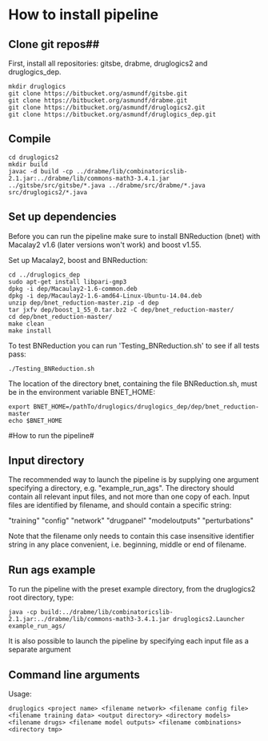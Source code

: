 # How to install pipeline #
## Clone git repos##
First, install all repositories: gitsbe, drabme, druglogics2 and druglogics_dep. 
```
mkdir druglogics
git clone https://bitbucket.org/asmundf/gitsbe.git
git clone https://bitbucket.org/asmundf/drabme.git
git clone https://bitbucket.org/asmundf/druglogics2.git
git clone https://bitbucket.org/asmundf/druglogics_dep.git
```

## Compile ##
```
cd druglogics2
mkdir build
javac -d build -cp ../drabme/lib/combinatoricslib-2.1.jar:../drabme/lib/commons-math3-3.4.1.jar ../gitsbe/src/gitsbe/*.java ../drabme/src/drabme/*.java src/druglogics2/*.java
```

## Set up dependencies ##
Before you can run the pipeline make sure to install BNReduction (bnet) with Macalay2 v1.6 (later versions won't work) and boost v1.55. 

Set up Macalay2, boost and BNReduction:
```
cd ../druglogics_dep
sudo apt-get install libpari-gmp3
dpkg -i dep/Macaulay2-1.6-common.deb
dpkg -i dep/Macaulay2-1.6-amd64-Linux-Ubuntu-14.04.deb
unzip dep/bnet_reduction-master.zip -d dep
tar jxfv dep/boost_1_55_0.tar.bz2 -C dep/bnet_reduction-master/
cd dep/bnet_reduction-master/
make clean
make install
```
To test BNReduction you can run 'Testing_BNReduction.sh' to see if all tests pass:
```
./Testing_BNReduction.sh
```
The location of the directory bnet, containing the file BNReduction.sh, must be in the environment variable BNET_HOME:
```
export BNET_HOME=/pathTo/druglogics/druglogics_dep/dep/bnet_reduction-master
echo $BNET_HOME
```

#How to run the pipeline#
## Input directory ##
The recommended way to launch the pipeline is by supplying one argument specifying a directory, e.g. "example_run_ags". The directory should contain all relevant input files, and not more than one copy of each. Input files are identified by filename, and should contain a specific string:

"training"
"config"
"network"
"drugpanel"
"modeloutputs"
"perturbations"

Note that the filename only needs to contain this case insensitive identifier string in any place convenient, i.e. beginning, middle or end of filename.

## Run ags example ##
To run the pipeline with the preset example directory, from the druglogics2 root directory, type:
```
java -cp build:../drabme/lib/combinatoricslib-2.1.jar:../drabme/lib/commons-math3-3.4.1.jar druglogics2.Launcher example_run_ags/
```

It is also possible to launch the pipeline by specifying each input file as a separate argument

## Command line arguments ##

Usage: 
```
druglogics <project name> <filename network> <filename config file> <filename training data> <output directory> <directory models> <filename drugs> <filename model outputs> <filename combinations> <directory tmp>
```
